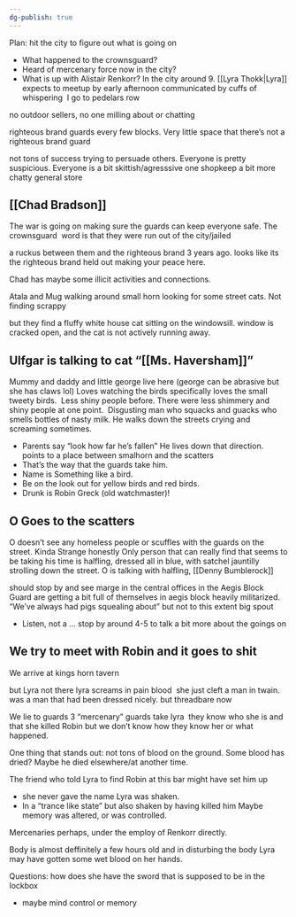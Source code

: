 ```yaml
---
dg-publish: true
---
```

Plan: hit the city to figure out what is going on
- What happened to the crownsguard?
- Heard of mercenary force now in the city?
- What is up with Alistair Renkorr?
In the city around 9. [[Lyra Thokk|Lyra]] expects to meetup by early afternoon communicated by cuffs of whispering 
I go to pedelars row

no outdoor sellers, no one milling about or chatting

righteous brand guards every few blocks. Very little space that there’s not a righteous brand guard

not tons of success trying to persuade others. Everyone is pretty suspicious. Everyone is a bit skittish/agresssive
one shopkeep a bit more chatty
general store
## [[Chad Bradson]]
The war is going on
making sure the guards can keep everyone safe.
The crownsguard 
word is that they were run out of the city/jailed

a ruckus between them and the righteous brand 3 years ago. looks like its the righteous brand held out making your peace here.

Chad has maybe some illicit activities and connections.

Atala and Mug walking around small horn looking for some street cats. Not finding scrappy

but they find a fluffy white house cat sitting on the windowsill. window is cracked open, and the cat is not actively running away.

## Ulfgar is talking to cat “[[Ms. Haversham]]”
Mummy and daddy and little george live here (george can be abrasive but she has claws lol)
Loves watching the birds
specifically loves the small tweety birds. 
Less shiny people before. There were less shimmery and shiny people at one point. 
Disgusting man who squacks and guacks who smells bottles of nasty milk. He walks down the streets crying and screaming sometimes. 
- Parents say “look how far he’s fallen” He lives down that direction. points to a place between smalhorn and the scatters
- That’s the way that the guards take him. 
- Name is Something like a bird. 
- Be on the look out for yellow birds and red birds. 
- Drunk is Robin Greck (old watchmaster)! 
## O Goes to the scatters
O doesn’t see any homeless people or scuffles with the guards on the street. Kinda Strange honestly
Only person that can really find that seems to be taking his time is halfling, dressed all in blue, with satchel jauntilly strolling down the street.
O is talking with halfling, [[Denny Bumblerock]]

should stop by and see marge in the central offices in the Aegis Block
Guard are getting a bit full of themselves in aegis block
heavily militarized.
“We’ve always had pigs squealing about” but not to this extent
big spout
- Listen, not a … stop by around 4-5 to talk a bit more about the goings on
## We try to meet with Robin and it goes to shit

We arrive at kings horn tavern

but Lyra not there
lyra screams in pain
blood 
she just cleft a man in twain. was a man that had been dressed nicely. but threadbare now

We lie to guards
3 “mercenary” guards take lyra 
they know who she is and that she killed Robin but we don’t know how they know her or what happened.

One thing that stands out:
not tons of blood on the ground. Some blood has dried? Maybe he died elsewhere/at another time.

The friend who told Lyra to find Robin at this bar might have set him up
- she never gave the name
Lyra was shaken. 
- In a “trance like state” but also shaken by having killed him
Maybe memory was altered, or was controlled.

Mercenaries perhaps, under the employ of Renkorr directly. 

Body is almost deffinitely a few hours old and in disturbing the body Lyra may have gotten some wet blood on her hands.

Questions: how does she have the sword that is supposed to be in the lockbox
- maybe mind control or memory